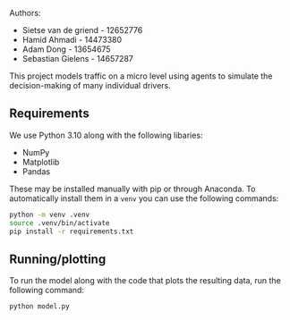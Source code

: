Authors:

- Sietse van de griend - 12652776
- Hamid Ahmadi - 14473380
- Adam Dong - 13654675
- Sebastian Gielens - 14657287

This project models traffic on a micro level using agents to simulate the
decision-making of many individual drivers.

## Requirements
We use Python 3.10 along with the following libaries:

- NumPy
- Matplotlib
- Pandas

These may be installed manually with pip or through Anaconda. To automatically
install them in a `venv` you can use the following commands:

```sh
python -m venv .venv
source .venv/bin/activate
pip install -r requirements.txt
```

## Running/plotting
To run the model along with the code that plots the resulting data, run the
following command:

```sh
python model.py
```
